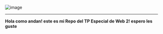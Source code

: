 ![image](https://user-images.githubusercontent.com/101904091/196535926-0050aff5-387c-44c9-b08b-f765660bc0c8.png)

-------------------------------------------------------------------------------------------------------------------------------------------------------
**Hola como andan! este es mi Repo del TP Especial de Web 2! espero les guste**

